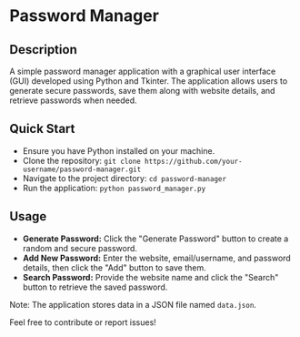 # Password Manager

## Description
A simple password manager application with a graphical user interface (GUI) developed using Python and Tkinter. The application allows users to generate secure passwords, save them along with website details, and retrieve passwords when needed.

## Quick Start
* Ensure you have Python installed on your machine.
* Clone the repository: `git clone https://github.com/your-username/password-manager.git`
* Navigate to the project directory: `cd password-manager`
* Run the application: `python password_manager.py`

## Usage
- **Generate Password:** Click the "Generate Password" button to create a random and secure password.
- **Add New Password:** Enter the website, email/username, and password details, then click the "Add" button to save them.
- **Search Password:** Provide the website name and click the "Search" button to retrieve the saved password.

Note: The application stores data in a JSON file named `data.json`.

Feel free to contribute or report issues!
